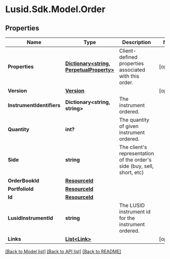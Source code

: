
# Lusid.Sdk.Model.Order

## Properties

Name | Type | Description | Notes
------------ | ------------- | ------------- | -------------
**Properties** | [**Dictionary&lt;string, PerpetualProperty&gt;**](PerpetualProperty.md) | Client-defined properties associated with this order. | [optional] 
**Version** | [**Version**](Version.md) |  | [optional] 
**InstrumentIdentifiers** | **Dictionary&lt;string, string&gt;** | The instrument ordered. | 
**Quantity** | **int?** | The quantity of given instrument ordered. | 
**Side** | **string** | The client&#39;s representation of the order&#39;s side (buy, sell, short, etc) | 
**OrderBookId** | [**ResourceId**](ResourceId.md) |  | 
**PortfolioId** | [**ResourceId**](ResourceId.md) |  | 
**Id** | [**ResourceId**](ResourceId.md) |  | 
**LusidInstrumentId** | **string** | The LUSID instrument id for the instrument ordered. | 
**Links** | [**List&lt;Link&gt;**](Link.md) |  | [optional] 

[[Back to Model list]](../README.md#documentation-for-models)
[[Back to API list]](../README.md#documentation-for-api-endpoints)
[[Back to README]](../README.md)

